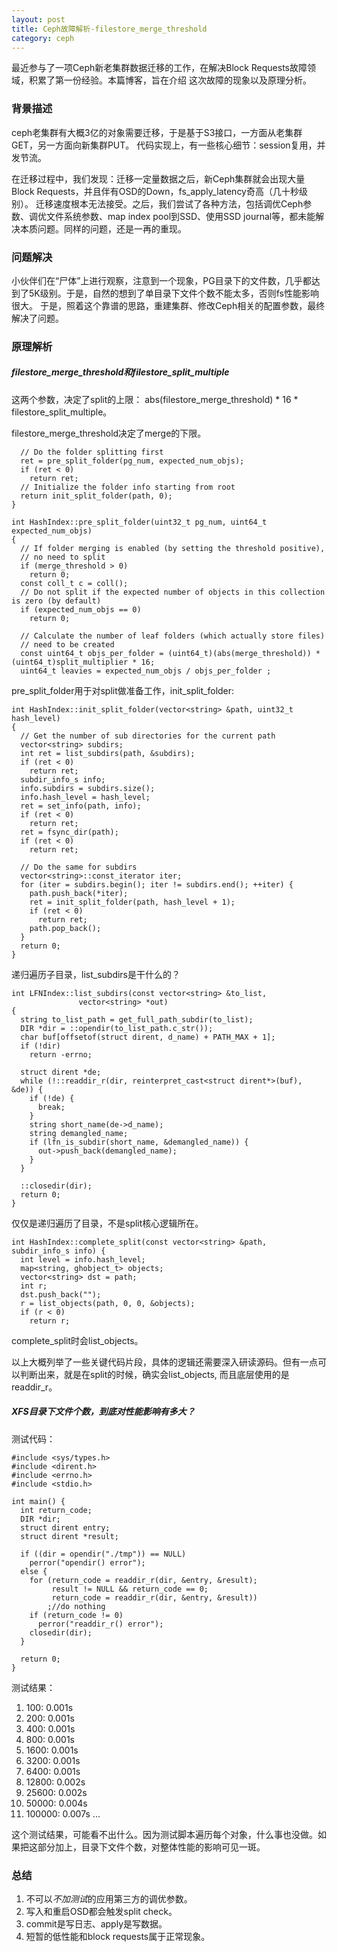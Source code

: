 ```yaml
---
layout: post
title: Ceph故障解析-filestore_merge_threshold
category: ceph
---
```


最近参与了一项Ceph新老集群数据迁移的工作，在解决Block Requests故障领域，积累了第一份经验。本篇博客，旨在介绍
这次故障的现象以及原理分析。

### 背景描述
ceph老集群有大概3亿的对象需要迁移，于是基于S3接口，一方面从老集群GET，另一方面向新集群PUT。
代码实现上，有一些核心细节：session复用，并发节流。

在迁移过程中，我们发现：迁移一定量数据之后，新Ceph集群就会出现大量Block Requests，并且伴有OSD的Down，fs_apply_latency奇高（几十秒级别）。
迁移速度根本无法接受。之后，我们尝试了各种方法，包括调优Ceph参数、调优文件系统参数、map index pool到SSD、使用SSD journal等，都未能解决本质问题。同样的问题，还是一再的重现。

### 问题解决
小伙伴们在“尸体”上进行观察，注意到一个现象，PG目录下的文件数，几乎都达到了5K级别。于是，自然的想到了单目录下文件个数不能太多，否则fs性能影响很大。
于是，照着这个靠谱的思路，重建集群、修改Ceph相关的配置参数，最终解决了问题。

### 原理解析

##### filestore_merge_threshold和filestore_split_multiple
这两个参数，决定了split的上限： abs(filestore_merge_threshold) * 16 * filestore_split_multiple。

filestore_merge_threshold决定了merge的下限。

```
  // Do the folder splitting first
  ret = pre_split_folder(pg_num, expected_num_objs);
  if (ret < 0)
    return ret;
  // Initialize the folder info starting from root
  return init_split_folder(path, 0);
}

int HashIndex::pre_split_folder(uint32_t pg_num, uint64_t expected_num_objs)
{
  // If folder merging is enabled (by setting the threshold positive),
  // no need to split
  if (merge_threshold > 0)
    return 0;
  const coll_t c = coll();
  // Do not split if the expected number of objects in this collection is zero (by default)
  if (expected_num_objs == 0)
    return 0;

  // Calculate the number of leaf folders (which actually store files)
  // need to be created
  const uint64_t objs_per_folder = (uint64_t)(abs(merge_threshold)) * (uint64_t)split_multiplier * 16;
  uint64_t leavies = expected_num_objs / objs_per_folder ;
```
pre_split_folder用于对split做准备工作，init_split_folder:
```
int HashIndex::init_split_folder(vector<string> &path, uint32_t hash_level)
{
  // Get the number of sub directories for the current path
  vector<string> subdirs;
  int ret = list_subdirs(path, &subdirs);
  if (ret < 0)
    return ret;
  subdir_info_s info;
  info.subdirs = subdirs.size();
  info.hash_level = hash_level;
  ret = set_info(path, info);
  if (ret < 0)
    return ret;
  ret = fsync_dir(path);
  if (ret < 0)
    return ret;

  // Do the same for subdirs
  vector<string>::const_iterator iter;
  for (iter = subdirs.begin(); iter != subdirs.end(); ++iter) {
    path.push_back(*iter);
    ret = init_split_folder(path, hash_level + 1);
    if (ret < 0)
      return ret;
    path.pop_back();
  }
  return 0;
}
```
递归遍历子目录，list_subdirs是干什么的？
```
int LFNIndex::list_subdirs(const vector<string> &to_list,
               vector<string> *out)
{
  string to_list_path = get_full_path_subdir(to_list);
  DIR *dir = ::opendir(to_list_path.c_str());
  char buf[offsetof(struct dirent, d_name) + PATH_MAX + 1];
  if (!dir)
    return -errno;

  struct dirent *de;
  while (!::readdir_r(dir, reinterpret_cast<struct dirent*>(buf), &de)) {
    if (!de) {
      break;
    }
    string short_name(de->d_name);
    string demangled_name;
    if (lfn_is_subdir(short_name, &demangled_name)) {
      out->push_back(demangled_name);
    }
  }

  ::closedir(dir);
  return 0;
}
```
仅仅是递归遍历了目录，不是split核心逻辑所在。
```
int HashIndex::complete_split(const vector<string> &path, subdir_info_s info) {
  int level = info.hash_level;
  map<string, ghobject_t> objects;
  vector<string> dst = path;
  int r;
  dst.push_back("");
  r = list_objects(path, 0, 0, &objects);
  if (r < 0)
    return r;
```
complete_split时会list_objects。

以上大概列举了一些关键代码片段，具体的逻辑还需要深入研读源码。但有一点可以判断出来，就是在split的时候，确实会list_objects, 而且底层使用的是readdir_r。


##### XFS目录下文件个数，到底对性能影响有多大？
测试代码：
```
#include <sys/types.h>
#include <dirent.h>
#include <errno.h>
#include <stdio.h>

int main() {
  int return_code;
  DIR *dir;
  struct dirent entry;
  struct dirent *result;

  if ((dir = opendir("./tmp")) == NULL)
    perror("opendir() error");
  else {
    for (return_code = readdir_r(dir, &entry, &result);
         result != NULL && return_code == 0;
         return_code = readdir_r(dir, &entry, &result))
        ;//do nothing
    if (return_code != 0)
      perror("readdir_r() error");
    closedir(dir);
  }

  return 0;
}
```
测试结果：

1. 100: 0.001s
2. 200: 0.001s
3. 400: 0.001s
4. 800: 0.001s
5. 1600: 0.001s
6. 3200: 0.001s
7. 6400: 0.001s
8. 12800: 0.002s
9. 25600: 0.002s
10. 50000: 0.004s
11. 100000: 0.007s
...

这个测试结果，可能看不出什么。因为测试脚本遍历每个对象，什么事也没做。如果把这部分加上，目录下文件个数，对整体性能的影响可见一斑。


### 总结
1. 不可以*不加测试*的应用第三方的调优参数。
2. 写入和重启OSD都会触发split check。
3. commit是写日志、apply是写数据。
4. 短暂的低性能和block requests属于正常现象。


